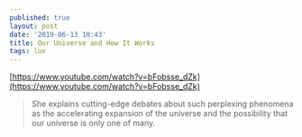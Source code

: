 ```yaml
---
published: true
layout: post
date: '2019-06-13 10:43'
title: Our Universe and How It Works
tags: luv 
---
```

[https://www.youtube.com/watch?v=bFobsse_dZk](https://www.youtube.com/watch?v=bFobsse_dZk)

> She explains cutting-edge debates about such perplexing phenomena as the accelerating expansion of the universe and the possibility that our universe is only one of many.
